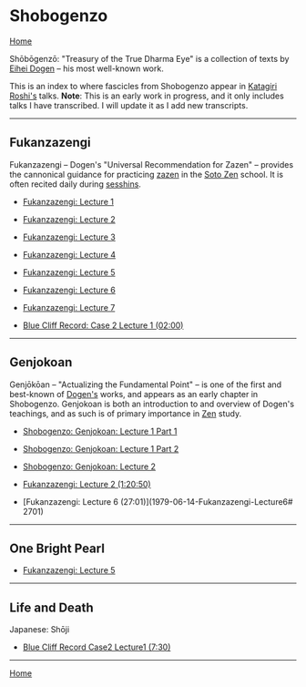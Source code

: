 # Shobogenzo

[Home](index.md)

Shōbōgenzō: "Treasury of the True Dharma Eye" is a collection of texts by [Eihei Dogen](#eihei-dogen) – his most well-known work.

This is an index to where fascicles from Shobogenzo appear in [Katagiri Roshi's](glossary#katagiri) talks. **Note**: This is an early work in progress, and it only includes talks I have transcribed. I will update it as I add new transcripts.

-------

## Fukanzazengi

Fukanzazengi – Dogen's "Universal Recommendation for Zazen" – provides the cannonical guidance for practicing [zazen](#zazen) in the [Soto Zen](glossary#soto-zen ) school. It is often recited daily during [sesshins](glossary#sesshins).

- [Fukanzazengi: Lecture 1](1979-06-09-Fukanzazengi-Lecture1#0)
- [Fukanzazengi: Lecture 2](1979-06-10-Fukanzazengi-Lecture2#0)
- [Fukanzazengi: Lecture 3](1979-06-11-Fukanzazengi-Lecture3#0)
- [Fukanzazengi: Lecture 4](1979-06-12-Fukanzazengi-Lecture4#0)
- [Fukanzazengi: Lecture 5](1979-06-13-Fukanzazengi-Lecture5#0)
- [Fukanzazengi: Lecture 6](1979-06-14-Fukanzazengi-Lecture6#0)
- [Fukanzazengi: Lecture 7](1979-06-15-Fukanzazengi-Lecture7#0)

- [Blue Cliff Record: Case 2 Lecture 1 (02:00)](1980-01-19-BlueCliffRecordCase2Lecture1#0200)

-------

## Genjokoan

Genjōkōan – "Actualizing the Fundamental Point" – is one of the first and best-known of [Dogen's](#dogen) works, and appears as an early chapter in Shobogenzo. Genjokoan is both an introduction to and overview of Dogen's teachings, and as such is of primary importance in [Zen](glossary#zen) study.

- [Shobogenzo: Genjokoan: Lecture 1 Part 1](1987-06-06-Shobogenzo-Genjokoan-Lecture1-Part1#0)
- [Shobogenzo: Genjokoan: Lecture 1 Part 2](1987-06-06-Shobogenzo-Genjokoan-Lecture1-Part2#0)
- [Shobogenzo: Genjokoan: Lecture 2](1987-06-07-Shobogenzo-Genjokoan-Lecture2#0)

- [Fukanzazengi: Lecture 2 (1:20:50)](1979-06-10-Fukanzazengi-Lecture2#12050)
- [Fukanzazengi: Lecture 6 (27:01)](1979-06-14-Fukanzazengi-Lecture6# 2701)

-------

## One Bright Pearl

- [Fukanzazengi: Lecture 5](1979-06-13-Fukanzazengi-Lecture5.md#0)

-------

## Life and Death

Japanese: Shōji

- [Blue Cliff Record Case2 Lecture1 (7:30)](1980-01-19-BlueCliffRecordCase2Lecture1#730)

-------


[Home](index.md)
